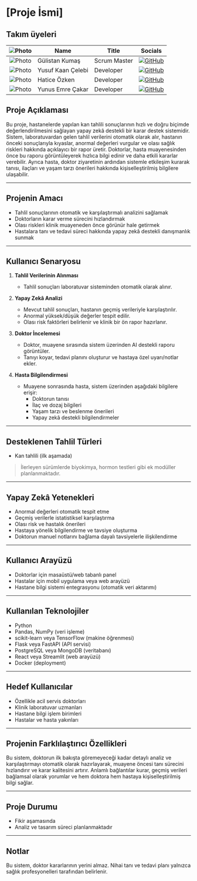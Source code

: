 # [Proje İsmi]

## Takım üyeleri

| ![Photo](https://avatars.githubusercontent.com/u/0000000?v=4) | **Name**          | **Title**         | **Socials**                                                                                                                                         |
|:-------------------------------------------------------------:|-------------------|-------------------|-----------------------------------------------------------------------------------------------------------------------------------------------------|
| ![Photo](https://avatars.githubusercontent.com/gulistankumas) | Gülistan Kumaş    | Scrum Master      | [![GitHub](https://img.shields.io/badge/GitHub-000?logo=github&logoColor=white)](https://github.com/kullanici)|
| ![Photo](https://avatars.githubusercontent.com/yusufkaan03)   | Yusuf Kaan Çelebi | Developer         | [![GitHub](https://img.shields.io/badge/GitHub-000?logo=github&logoColor=white)](https://github.com/kullanici)|
| ![Photo](https://avatars.githubusercontent.com/Haticeozken)   | Hatice Özken      | Developer         | [![GitHub](https://img.shields.io/badge/GitHub-000?logo=github&logoColor=white)](https://github.com/kullanici)|
| ![Photo](https://avatars.githubusercontent.com/YunusEmreCakar)| Yunus Emre Çakar  | Developer         | [![GitHub](https://img.shields.io/badge/GitHub-000?logo=github&logoColor=white)](https://github.com/kullanici)|


## Proje Açıklaması

Bu proje, hastanelerde yapılan kan tahlili sonuçlarının hızlı ve doğru biçimde değerlendirilmesini sağlayan yapay zekâ destekli bir karar destek sistemidir. Sistem, laboratuvardan gelen tahlil verilerini otomatik olarak alır, hastanın önceki sonuçlarıyla kıyaslar, anormal değerleri vurgular ve olası sağlık riskleri hakkında açıklayıcı bir rapor üretir. Doktorlar, hasta muayenesinden önce bu raporu görüntüleyerek hızlıca bilgi edinir ve daha etkili kararlar verebilir. Ayrıca hasta, doktor ziyaretinin ardından sistemle etkileşim kurarak tanısı, ilaçları ve yaşam tarzı önerileri hakkında kişiselleştirilmiş bilgilere ulaşabilir.

---

## Projenin Amacı

- Tahlil sonuçlarının otomatik ve karşılaştırmalı analizini sağlamak
- Doktorların karar verme sürecini hızlandırmak
- Olası riskleri klinik muayeneden önce görünür hale getirmek
- Hastalara tanı ve tedavi süreci hakkında yapay zekâ destekli danışmanlık sunmak

---

## Kullanıcı Senaryosu

1. **Tahlil Verilerinin Alınması**  
   - Tahlil sonuçları laboratuvar sisteminden otomatik olarak alınır.

2. **Yapay Zekâ Analizi**  
   - Mevcut tahlil sonuçları, hastanın geçmiş verileriyle karşılaştırılır.  
   - Anormal yüksek/düşük değerler tespit edilir.  
   - Olası risk faktörleri belirlenir ve klinik bir ön rapor hazırlanır.

3. **Doktor İncelemesi**  
   - Doktor, muayene sırasında sistem üzerinden AI destekli raporu görüntüler.  
   - Tanıyı koyar, tedavi planını oluşturur ve hastaya özel uyarı/notlar ekler.

4. **Hasta Bilgilendirmesi**  
   - Muayene sonrasında hasta, sistem üzerinden aşağıdaki bilgilere erişir:  
     - Doktorun tanısı  
     - İlaç ve dozaj bilgileri  
     - Yaşam tarzı ve beslenme önerileri  
     - Yapay zekâ destekli bilgilendirmeler

---

## Desteklenen Tahlil Türleri

- Kan tahlili (ilk aşamada)
> İlerleyen sürümlerde biyokimya, hormon testleri gibi ek modüller planlanmaktadır.

---

## Yapay Zekâ Yetenekleri

- Anormal değerleri otomatik tespit etme
- Geçmiş verilerle istatistiksel karşılaştırma
- Olası risk ve hastalık önerileri
- Hastaya yönelik bilgilendirme ve tavsiye oluşturma
- Doktorun manuel notlarını bağlama dayalı tavsiyelerle ilişkilendirme

---

## Kullanıcı Arayüzü

- Doktorlar için masaüstü/web tabanlı panel
- Hastalar için mobil uygulama veya web arayüzü
- Hastane bilgi sistemi entegrasyonu (otomatik veri aktarımı)

---

## Kullanılan Teknolojiler

- Python
- Pandas, NumPy (veri işleme)
- scikit-learn veya TensorFlow (makine öğrenmesi)
- Flask veya FastAPI (API servisi)
- PostgreSQL veya MongoDB (veritabanı)
- React veya Streamlit (web arayüzü)
- Docker (deployment)

---

## Hedef Kullanıcılar

- Özellikle acil servis doktorları
- Klinik laboratuvar uzmanları
- Hastane bilgi işlem birimleri
- Hastalar ve hasta yakınları

---

## Projenin Farklılaştırıcı Özellikleri

Bu sistem, doktorun ilk bakışta göremeyeceği kadar detaylı analiz ve karşılaştırmayı otomatik olarak hazırlayarak, muayene öncesi tanı sürecini hızlandırır ve karar kalitesini artırır. Anlamlı bağlantılar kurar, geçmiş verileri bağlamsal olarak yorumlar ve hem doktora hem hastaya kişiselleştirilmiş bilgi sağlar.

---

## Proje Durumu

- Fikir aşamasında
- Analiz ve tasarım süreci planlanmaktadır


---

## Notlar

Bu sistem, doktor kararlarının yerini almaz. Nihai tanı ve tedavi planı yalnızca sağlık profesyonelleri tarafından belirlenir.
